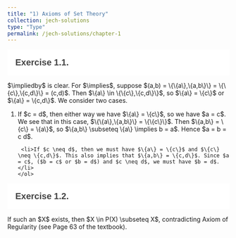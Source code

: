 ```yaml
---
title: "1) Axioms of Set Theory"
collection: jech-solutions
type: "Type"
permalink: /jech-solutions/chapter-1
---
```


<head>
<meta name="viewport" content="width=device-width, initial-scale=1">
<style>
.accordion {
  background-color: white;
  color: #444;
  cursor: pointer;
  padding: 18px;
  width: 100%;
  border: none;
  text-align: left;
  outline: none;
  font-size: 20px;
  transition: 0.4s;
  font-weight: bold;
}

.active, .accordion:hover {
  background-color: #ccc; 
}

.accordion:after {
  content: '\002B';
  color: #777;
  font-weight: bold;
  float: right;
  margin-left: 5px;
}

.active:after {
  content: "\2212";
}

.panel {
  padding: 0 18px;
  display: none;
  background-color: #eee;
  overflow: hidden;
}
</style>
</head>
<body>

<button class="accordion">Exercise 1.1.</button>
<div class="panel">
  <p>
    $\impliedby$ is clear. For $\implies$, suppose $(a,b) = \{\{a\},\{a,b\}\} = \{\{c\},\{c,d\}\} = (c,d)$. Then $\{a\} \in \{\{c\},\{c,d\}\}$, so $\{a\} = \{c\}$ or $\{a\} = \{c,d\}$. We consider two cases.
    <ol>
     <li>If $c = d$, then either way we have $\{a\} = \{c\}$, so we have $a = c$. We see that in this case, $\{\{a\},\{a,b\}\} = \{\{c\}\}$. Then $\{a,b\} = \{c\} = \{a\}$, so $\{a,b\} \subseteq \{a\} \implies b = a$. Hence $a = b = c d$.</li>
        
     <li>If $c \neq d$, then we must have $\{a\} = \{c\}$ and $\{c\} \neq \{c,d\}$. This also implies that $\{a,b\} = \{c,d\}$. Since $a = c$, ($b = c$ or $b = d$) and $c \neq d$, we must have $b = d$.</li>
    </ol>
  </p>
</div>

<button class="accordion">Exercise 1.2.</button>
<div class="panel">
  <p>
    If such an $X$ exists, then $X \in P(X) \subseteq X$, contradicting Axiom of Regularity (see Page 63 of the textbook).
  </p>
</div>

<script>
var acc = document.getElementsByClassName("accordion");
var i;

for (i = 0; i < acc.length; i++) {
  acc[i].addEventListener("click", function() {
    this.classList.toggle("active");
    var panel = this.nextElementSibling;
    if (panel.style.display === "block") {
      panel.style.display = "none";
    } else {
      panel.style.display = "block";
    }
  });	
}
</script>

</body>